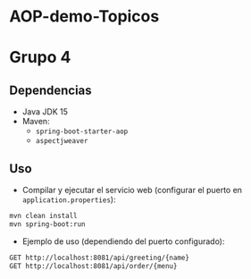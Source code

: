 # AOP-demo-Topicos

# Grupo 4

## Dependencias

* Java JDK 15
* Maven:
    * `spring-boot-starter-aop`
    * `aspectjweaver`

## Uso

* Compilar y ejecutar el servicio web (configurar el puerto en `application.properties`):
```sh
mvn clean install
mvn spring-boot:run
```
* Ejemplo de uso (dependiendo del puerto configurado):
```sh
GET http://localhost:8081/api/greeting/{name}
GET http://localhost:8081/api/order/{menu}
```
